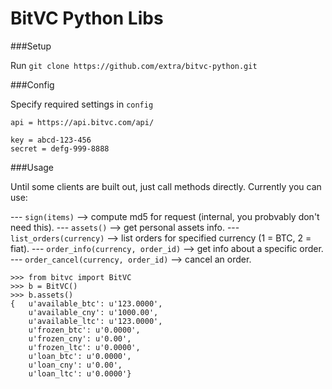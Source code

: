 BitVC Python Libs
=================

###Setup

Run `git clone https://github.com/extra/bitvc-python.git`

###Config

Specify required settings in `config`

```
api = https://api.bitvc.com/api/

key = abcd-123-456
secret = defg-999-8888
```

###Usage

Until some clients are built out, just call methods directly. Currently you can use:

--- `sign(items)` --> compute md5 for request (internal, you probvably don't need this).
--- `assets()` --> get personal assets info.
--- `list_orders(currency)` --> list orders for specified currency (1 = BTC, 2 = fiat).
--- `order_info(currency, order_id)` --> get info about a specific order.
--- `order_cancel(currency, order_id)` --> cancel an order.

```
>>> from bitvc import BitVC
>>> b = BitVC()
>>> b.assets()
{   u'available_btc': u'123.0000',
    u'available_cny': u'1000.00',
    u'available_ltc': u'123.0000',
    u'frozen_btc': u'0.0000',
    u'frozen_cny': u'0.00',
    u'frozen_ltc': u'0.0000',
    u'loan_btc': u'0.0000',
    u'loan_cny': u'0.00',
    u'loan_ltc': u'0.0000'}
```
